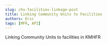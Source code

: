 ```yaml
---
slug: chu-facilities-linkage-post
title: Linking Community Units to Facilities
authors: Eric
tags: [MFR, API]
---
```


Linking Community Units to facilities in KMHFR

<!--truncate-->


